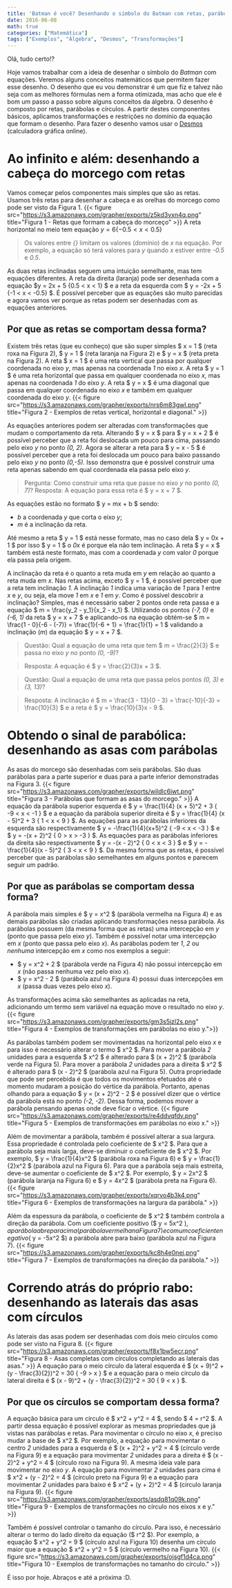 ```yaml
---
title: 'Batman é você? Desenhando o símbolo do Batman com retas, parábolas e círculos'
date: 2016-06-08
math: true
categories: ["Matemática"]
tags: ["Exemplos", "Álgebra", "Desmos", "Transformações"]
---
```


Olá, tudo certo!?

Hoje vamos trabalhar com a ideia de desenhar o símbolo do _Batman_ com equações. Veremos alguns conceitos matemáticos que permitem fazer esse desenho. O desenho que eu vou demonstrar é um que fiz e talvez não seja com as melhores fórmulas nem a forma otimizada, mas acho que ele é bom um passo a passo sobre alguns conceitos da álgebra. O desenho é composto por retas, parábolas e círculos. A partir destes componentes básicos, aplicamos transformações e restrições no domínio da equação que formam o desenho. Para fazer o desenho vamos usar o [Desmos](https://www.desmos.com/calculator) (calculadora gráfica online).
<!-- more -->
<!-- toc -->
# Ao infinito e além: desenhando a cabeça do morcego com retas
Vamos começar pelos componentes mais simples que são as retas. Usamos três retas para desenhar a cabeça e as orelhas do morcego como pode ser visto da Figura 1.
{{< figure src="https://s3.amazonaws.com/grapher/exports/z5kd3vxn4q.png" title="Figura 1 - Retas que formam a cabeça do morceço" >}}
A reta horizontal no meio tem equação $y = 6 \{ -0.5 < x < 0.5 \}$
> Os valores entre *{}* limitam os valores (domínio) de *x* na equação. Por exemplo, a equação só terá valores para *y* quando *x* estiver entre *-0.5* e *0.5*.

As duas retas inclinadas seguem uma intuição semelhante, mas tem equações diferentes. A reta da direita (laranja) pode ser desenhada com a equação $y = 2x + 5 \{0.5 < x < 1\} $ e a reta da esquerda com $ y = -2x + 5 \{-1 < x < -0.5\} $. É possível perceber que as equações são muito parecidas e agora vamos ver porque as retas podem ser desenhadas com as equações anteriores.

## Por que as retas se comportam dessa forma?
Existem três retas (que eu conheço) que são super simples $ x = 1 $ (reta roxa na Figura 2), $ y = 1 $ (reta laranja na Figura 2) e $ y = x $ (reta preta na Figura 2). A reta $ x = 1 $ é uma reta vertical que passa por qualquer coordenada no eixo *y*, mas apenas na coordenada *1* no eixo *x*. A reta $ y = 1 $ é uma reta horizontal que passa em qualquer coordenada no eixo *x*, mas apenas na coordenada *1* do eixo *y*. A reta $ y = x $ é uma diagonal que passa em qualquer coordenada no eixo *x* e também em qualquer coordenada do eixo *y*.
{{< figure src="https://s3.amazonaws.com/grapher/exports/nrs6m83gwl.png" title="Figura 2 - Exemplos de retas vertical, horizontal e diagonal." >}}

As equações anteriores podem ser alteradas com transformações que mudam o comportamento da reta. Alterando $ y = x $ para $ y = x + 2 $ é possível perceber que a reta foi deslocada um pouco para cima, passando pelo eixo *y* no ponto *(0, 2)*. Agora se alterar a reta para $ y = x - 5 $ é possível perceber que a reta foi deslocada um pouco para baixo passando pelo eixo *y* no ponto *(0,-5)*. Isso demonstra que é possível construir uma reta apenas sabendo em qual coordenada ela passa pelo eixo *y*.
> Pergunta: Como construir uma reta que passe no eixo *y* no ponto *(0, 7)*? 
> Resposta: A equação para essa reta é $ y = x + 7 $. 

As equações estão no formato $ y = mx + b $ sendo: 
- *b* a coordenada *y* que corta o eixo *y*; 
- *m* é a inclinação da reta. 

Até mesmo a reta $ y = 1 $ está nesse formato, mas no caso dela $ y = 0x + 1 $ por isso $ y = 1 $ o *0x* é porque ela não tem inclinação. A reta $ y = x $ também está neste formato, mas com a coordenada *y* com valor *0* porque ela passa pela origem.

A inclinação da reta é o quanto a reta muda em *y* em relação ao quanto a reta muda em *x*. Nas retas acima, exceto $ y = 1 $, é possível perceber que a reta tem inclinação *1*. A inclinação *1* indica uma variação de *1* para *1* entre *x* e *y*, ou seja, ela move *1* em *x* e *1* em *y*. Como é possível descobrir a inclinação? Simples, mas é necessário saber 2 pontos onde reta passa e a equação $ m = \frac{y_2 - y_1}{x_2 - x_1} $. Utilizando os pontos *(-7, 0)* e *(-6, 1)* da reta $ y = x + 7 $ e aplicando-os na equação obtém-se $ m = \frac{1 - 0}{-6 - (-7)} = \frac{1}{-6 + 1} = \frac{1}{1} = 1 $ validando a inclinação (*m*) da equação $ y = x + 7 $.

> Questão: Qual a equação de uma reta que tem $ m = \frac{2}{3} $ e passa no eixo *y* no ponto *(0, -9)*?

> Resposta: A equação é $ y = \frac{2}{3}x + 3 $.

> Questão: Qual a equação de uma reta que passa pelos pontos *(0, 3)* e *(3, 13)*?

> Resposta: A inclinação é $ m = \frac{3 - 13}{0 - 3} = \frac{-10}{-3} = \frac{10}{3} $ e a reta é $ y = \frac{10}{3}x - 9 $.

# Obtendo o sinal de parabólica: desenhando as asas com parábolas
As asas do morcego são desenhadas com seis parábolas. São duas parábolas para a parte superior e duas para a parte inferior demonstradas na Figura 3.
{{< figure src="https://s3.amazonaws.com/grapher/exports/wildlc6iwt.png" title="Figura 3 - Parábolas que formam as asas do morcego." >}}
A equação da parábola superior esquerda é $ y = \frac{1}{4} (x + 5)^2 + 3 \{ -9 < x < -1 \} $ e a equação da parábola superior direita é $ y = \frac{1}{4} (x - 5)^2 + 3 \{ 1 < x < 9 \} $.
As equações para as parábolas inferiores da esquerda são respectivamente $ y = -\frac{1}{4}(x+5)^2 \{ -9 < x < -3 \} $ e $ y = -(x + 2)^2 \{ 0 > x > -3 \} $.
As equações para as parábolas inferiores da direita são respectivamente $ y = -(x - 2)^2 \{ 0 < x < 3 \} $ e $ y = -\frac{1}{4}(x - 5)^2 \{ 3 < x < 9 \} $. Da mesma forma que as retas, é possível perceber que as parábolas são semelhantes em alguns pontos e parecem seguir um padrão.

## Por que as parábolas se comportam dessa forma?
A parábola mais simples é $ y = x^2 $ (parábola vermelha na Figura 4) e as demais parábolas são criadas aplicando transformações nessa parábola. As parábolas possuem (da mesma forma que as retas) uma intercepção em *y* (ponto que passa pelo eixo *y*). Também é possível notar uma intercepção em *x* (ponto que passa pelo eixo *x*). As parábolas podem ter _1_, _2_ ou _nenhuma_ intercepção em *x* como nos exemplos a seguir:
- $ y = x^2 + 2 $ (parábola verde na Figura 4) não possui intercepção em *x* (não passa nenhuma vez pelo eixo *x*).
- $ y = x^2 - 2 $ (parábola azul na Figura 4) possui duas intercepções em *x* (passa duas vezes pelo eixo *x*).

As transformações acima são semelhantes as aplicadas na reta, adicionando um termo sem variável na equação move o resultado no eixo *y*.
{{< figure src="https://s3.amazonaws.com/grapher/exports/gm3s5jzl2s.png" title="Figura 4 - Exemplos de transformações em parábolas no eixo y.">}}

As parábolas também podem ser movimentadas na horizontal pelo eixo *x* e para isso é necessário alterar o termo $ x^2 $. Para mover a parábola *2* unidades para a esquerda $ x^2 $ é alterado para $ (x + 2)^2 $ (parábola verde na Figura 5). Para mover a parábola *2* unidades para a direita $ x^2 $ é alterado para $ (x - 2)^2 $ (parábola azul na Figura 5). Outra propriedade que pode ser percebida é que todos os movimentos efetuados até o momento mudaram a posição do vértice da parábola. Portanto, apenas olhando para a equação $ y = (x + 2)^2 - 2 $ é possível dizer que o vértice da parábola está no ponto *(-2, -2)*. Dessa forma, podemos mover a parábola pensando apenas onde deve ficar o vértice.
{{< figure src="https://s3.amazonaws.com/grapher/exports/re4ddvqfdv.png" title="Figura 5 - Exemplos de transformações em parábolas no eixo x." >}}

Além de movimentar a parábola, também é possível alterar a sua largura. Essa propriedade é controlada pelo coeficiente de $ x^2 $. Para que a parábola seja mais larga, deve-se diminuir o coeficiente de $ x^2 $. Por exemplo, $ y = \frac{1}{4}x^2 $ (parábola roxa na Figura 6) e $ y = \frac{1}{2}x^2 $ (parábola azul na Figura 6). Para que a parábola seja mais estreita, deve-se aumentar o coeficiente de $ x^2 $. Por exemplo, $ y = 2x^2 $ (parábola laranja na Figura 6) e $ y = 4x^2 $ (parábola preta na Figura 6). 
{{< figure src="https://s3.amazonaws.com/grapher/exports/xqrvo4b3k4.png" title="Figura 6 - Exemplos de transformações na largura da parábola." >}}

Além da espessura da parábola, o coeficiente de $ x^2 $ também controla a direção da parábola. Com um coeficiente positivo ($ y = 5x^2 $), a parábola abre para cima (parábola vermelha na Figura 7) e com um coeficiente negativo ($ y = -5x^2 $) a parábola abre para baixo (parábola azul na Figura 7).
{{< figure src="https://s3.amazonaws.com/grapher/exports/kc8h4e0nej.png" title="Figura 7 - Exemplos de transformações na direção da parábola." >}}

# Correndo atrás do próprio rabo: desenhando as laterais das asas com círculos
As laterais das asas podem ser desenhadas com dois meio círculos como pode ser visto na Figura 8.
{{< figure src="https://s3.amazonaws.com/grapher/exports/f8x1bw5ecr.png" title="Figura 8 - Asas completas com círculos completando as laterais das asas." >}}
A equação para o meio círculo da lateral esquerda é $ (x + 9)^2 + (y - \frac{3}{2})^2 = 30 \{ -9 > x \} $ e a equação para o meio círculo da lateral direita é $ (x - 9)^2 + (y - \frac{3}{2})^2 = 30 \{ 9 < x \} $.

## Por que os círculos se comportam dessa forma?
A equação básica para um círculo é $ x^2 + y^2 = 4 $, sendo $ 4 = r^2 $. A partir dessa equação é possível explorar as mesmas propriedades que já vistas nas parábolas e retas. Para movimentar o círculo no eixo *x*, é preciso mudar a base de $ x^2 $. Por exemplo, a equação para movimentar o centro *2* unidades para a esquerda é $ (x + 2)^2 + y^2 = 4 $ (círculo verde na Figura 9) e a equação para movimentar *2* unidades para a direita é $ (x - 2)^2 + y^2 = 4 $ (círculo roxo na Figura 9). A mesma ideia vale para movimentar no eixo *y*. A equação para movimentar *2* unidades para cima é $ x^2 + (y - 2)^2 = 4 $ (círculo preto na Figura 9) e a equação para movimentar *2* unidades para baixo é $ x^2 + (y + 2)^2 = 4 $ (círculo laranja na Figura 9).
{{< figure src="https://s3.amazonaws.com/grapher/exports/asdq81q09k.png" title="Figura 9 - Exemplos de transformações no círculo nos eixos x e y." >}}

Também é possível controlar o tamanho do círculo. Para isso, é necessário alterar o termo do lado direito da equação ($ r^2 $). Por exemplo, a equação $ x^2 + y^2 = 9 $ (círculo azul na Figura 10) desenha um círculo maior que a equação $ x^2 + y^2 = 5 $ (círculo vermelho na Figura 10).
{{< figure src="https://s3.amazonaws.com/grapher/exports/ojsgf1d4ca.png" title="Figura 10 - Exemplos de transformações no tamanho do círculo." >}}

É isso por hoje.
Abraços e até a próxima :D.